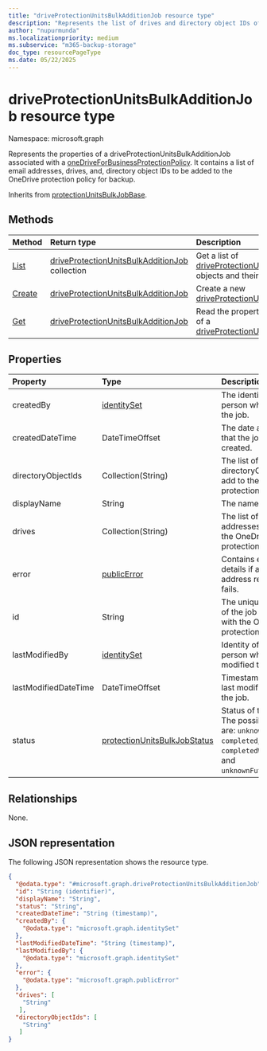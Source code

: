 ```yaml
---
title: "driveProtectionUnitsBulkAdditionJob resource type"
description: "Represents the list of drives and directory object IDs of OneDrive users to be added into the corresponding OneDrive protection policy."
author: "nupurmunda"
ms.localizationpriority: medium
ms.subservice: "m365-backup-storage"
doc_type: resourcePageType
ms.date: 05/22/2025
---
```


# driveProtectionUnitsBulkAdditionJob resource type

Namespace: microsoft.graph

Represents the properties of a driveProtectionUnitsBulkAdditionJob associated with a [oneDriveForBusinessProtectionPolicy](../resources/onedriveforbusinessprotectionpolicy.md). It contains a list of email addresses, drives, and, directory object IDs to be added to the OneDrive protection policy for backup.

Inherits from [protectionUnitsBulkJobBase](../resources/protectionunitsbulkjobbase.md).

## Methods

|Method|Return type|Description|
|:---|:---|:---|
|[List](../api/onedriveforbusinessprotectionpolicy-list-driveprotectionunitsbulkadditionjobs.md)|[driveProtectionUnitsBulkAdditionJob](../resources/driveprotectionunitsbulkadditionjob.md) collection|Get a list of [driveProtectionUnitsBulkAdditionJob](../resources/driveprotectionunitsbulkadditionjob.md) objects and their properties.|
|[Create](../api/driveprotectionunitsbulkadditionjobs-post.md)|[driveProtectionUnitsBulkAdditionJob](../resources/driveprotectionunitsbulkadditionjob.md)|Create a new [driveProtectionUnitsBulkAdditionJob](../resources/driveprotectionunitsbulkadditionjob.md).|
|[Get](../api/driveprotectionunitsbulkadditionjobs-get.md)|[driveProtectionUnitsBulkAdditionJob](../resources/driveprotectionunitsbulkadditionjob.md)|Read the properties and relationships of a [driveProtectionUnitsBulkAdditionJob](../resources/driveprotectionunitsbulkadditionjob.md).|

## Properties

|Property|Type|Description|
|:---|:---|:---|
|createdBy|[identitySet](../resources/identityset.md)|The identity of the person who created the job.|
|createdDateTime|DateTimeOffset|The date and time that the job was created.|
|directoryObjectIds|Collection(String)|The list of OneDrive directoryObjectIds to add to the OneDrive protection policy.|
|displayName|String|The name of the job.|
|drives|Collection(String)|The list of email addresses to add to the OneDrive protection policy.|
|error|[publicError](../resources/publicerror.md)|Contains error details if any email address resolution fails.|
|id|String|The unique identifier of the job associated with the OneDrive protection policy.|
|lastModifiedBy|[identitySet](../resources/identityset.md)|Identity of the person who last modified the job.|
|lastModifiedDateTime|DateTimeOffset|Timestamp of the last modification to the job.|
|status|[protectionUnitsBulkJobStatus](../resources/protectionunitsbulkjobbase.md#protectionunitsbulkjobstatus-values )|Status of the job. The possible values are:  `unknown`, `active`, `completed`, `completedWithErrors`, and  `unknownFutureValue`.|

## Relationships

None.

## JSON representation

The following JSON representation shows the resource type.
<!-- {
  "blockType": "resource",
  "keyProperty": "id",
  "@odata.type": "microsoft.graph.driveProtectionUnitsBulkAdditionJob",
  "baseType": "microsoft.graph.protectionUnitsBulkJobBase",
  "openType": false
}
-->
``` json
{
  "@odata.type": "#microsoft.graph.driveProtectionUnitsBulkAdditionJob",
  "id": "String (identifier)",
  "displayName": "String",
  "status": "String",
  "createdDateTime": "String (timestamp)",
  "createdBy": {
    "@odata.type": "microsoft.graph.identitySet"
  },
  "lastModifiedDateTime": "String (timestamp)",
  "lastModifiedBy": {
    "@odata.type": "microsoft.graph.identitySet"
  },
  "error": {
    "@odata.type": "microsoft.graph.publicError"
  },
  "drives": [
    "String"
   ],
  "directoryObjectIds": [
    "String"
   ]
}
```
